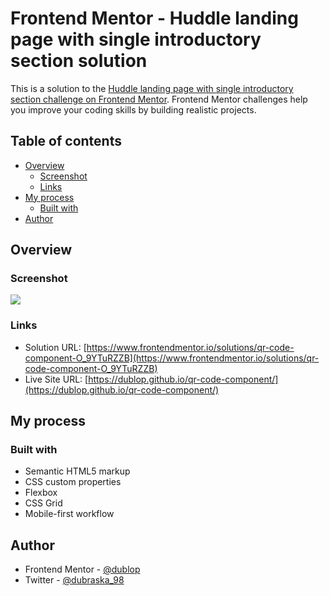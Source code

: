 # Frontend Mentor - Huddle landing page with single introductory section solution

This is a solution to the [Huddle landing page with single introductory section challenge on Frontend Mentor](https://www.frontendmentor.io/challenges/huddle-landing-page-with-a-single-introductory-section-B_2Wvxgi0). Frontend Mentor challenges help you improve your coding skills by building realistic projects. 

## Table of contents

- [Overview](#overview)
  - [Screenshot](#screenshot)
  - [Links](#links)
- [My process](#my-process)
  - [Built with](#built-with)
- [Author](#author)

## Overview

### Screenshot

![](./design/screenshot.png)

### Links

- Solution URL: [https://www.frontendmentor.io/solutions/qr-code-component-O_9YTuRZZB](https://www.frontendmentor.io/solutions/qr-code-component-O_9YTuRZZB)
- Live Site URL: [https://dublop.github.io/qr-code-component/](https://dublop.github.io/qr-code-component/)

## My process

### Built with

- Semantic HTML5 markup
- CSS custom properties
- Flexbox
- CSS Grid
- Mobile-first workflow

## Author

- Frontend Mentor - [@dublop](https://www.frontendmentor.io/profile/dublop)
- Twitter - [@dubraska_98](https://www.twitter.com/dubraska_98)